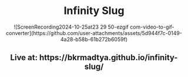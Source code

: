 <h1 align="center"> Infinity Slug</h1>

<div align="center">
  ![ScreenRecording2024-10-25at23 29 50-ezgif com-video-to-gif-converter](https://github.com/user-attachments/assets/5d944f7c-0149-4a28-b58b-61b272b6059f)
</div>

<div align="center">
  <h2>Live at: https://bkrmadtya.github.io/infinity-slug/</h2>
</div>
